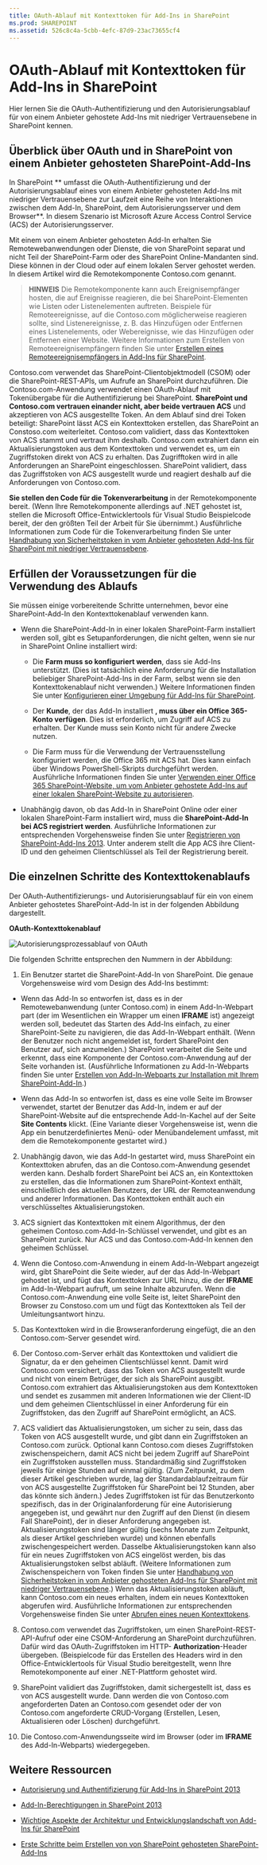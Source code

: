 ```yaml
---
title: OAuth-Ablauf mit Kontexttoken für Add-Ins in SharePoint
ms.prod: SHAREPOINT
ms.assetid: 526c8c4a-5cbb-4efc-87d9-23ac73655cf4
---
```



# OAuth-Ablauf mit Kontexttoken für Add-Ins in SharePoint
Hier lernen Sie die OAuth-Authentifizierung und den Autorisierungsablauf für von einem Anbieter gehostete Add-Ins mit niedriger Vertrauensebene in SharePoint kennen.
## Überblick über OAuth und in SharePoint von einem Anbieter gehosteten SharePoint-Add-Ins
<a name="OAuth_Actors"> </a>

In SharePoint ** umfasst die OAuth-Authentifizierung und der Autorisierungsablauf eines von einem Anbieter gehosteten Add-Ins mit niedriger Vertrauensebene zur Laufzeit eine Reihe von Interaktionen zwischen dem Add-In, SharePoint, dem Autorisierungsserver und dem Browser**. In diesem Szenario ist Microsoft Azure Access Control Service (ACS) der Autorisierungsserver.



Mit einem von einem Anbieter gehosteten Add-In erhalten Sie Remotewebanwendungen oder Dienste, die von SharePoint separat und nicht Teil der SharePoint-Farm oder des SharePoint Online-Mandanten sind. Diese können in der Cloud oder auf einem lokalen Server gehostet werden. In diesem Artikel wird die Remotekomponente Contoso.com genannt.




> **HINWEIS**
> Die Remotekomponente kann auch Ereignisempfänger hosten, die auf Ereignisse reagieren, die bei SharePoint-Elementen wie Listen oder Listenelementen auftreten. Beispiele für Remoteereignisse, auf die Contoso.com möglicherweise reagieren sollte, sind Listenereignisse, z. B. das Hinzufügen oder Entfernen eines Listenelements, oder Webereignisse, wie das Hinzufügen oder Entfernen einer Website. Weitere Informationen zum Erstellen von Remoteereignisempfängern finden Sie unter  [Erstellen eines Remoteereignisempfängers in Add-Ins für SharePoint](create-a-remote-event-receiver-in-sharepoint-add-ins.md). 




Contoso.com verwendet das SharePoint-Clientobjektmodell (CSOM) oder die SharePoint-REST-APIs, um Aufrufe an SharePoint durchzuführen. Die Contoso.com-Anwendung verwendet einen OAuth-Ablauf mit Tokenübergabe für die Authentifizierung bei SharePoint. **SharePoint und Contoso.com vertrauen einander nicht, aber beide vertrauen ACS** und akzeptieren von ACS ausgestellte Token. An dem Ablauf sind drei Token beteiligt: SharePoint lässt ACS ein Kontexttoken erstellen, das SharePoint an Constoso.com weiterleitet. Contoso.com validiert, dass das Kontexttoken von ACS stammt und vertraut ihm deshalb. Contoso.com extrahiert dann ein Aktualisierungstoken aus dem Kontexttoken und verwendet es, um ein Zugriffstoken direkt von ACS zu erhalten. Das Zugrifftoken wird in alle Anforderungen an SharePoint eingeschlossen. SharePoint validiert, dass das Zugriffstoken von ACS ausgestellt wurde und reagiert deshalb auf die Anforderungen von Contoso.com.



 **Sie stellen den Code für die Tokenverarbeitung** in der Remotekomponente bereit. (Wenn Ihre Remotekomponente allerdings auf .NET gehostet ist, stellen die Microsoft Office-Entwicklertools für Visual Studio Beispielcode bereit, der den größten Teil der Arbeit für Sie übernimmt.) Ausführliche Informationen zum Code für die Tokenverarbeitung finden Sie unter [Handhabung von Sicherheitstoken in vom Anbieter gehosteten Add-Ins für SharePoint mit niedriger Vertrauensebene](handle-security-tokens-in-provider-hosted-low-trust-sharepoint-add-ins.md).




## Erfüllen der Voraussetzungen für die Verwendung des Ablaufs
<a name="Prerequisites"> </a>

Sie müssen einige vorbereitende Schritte unternehmen, bevor eine SharePoint-Add-In den Kontexttokenablauf verwenden kann. 




- Wenn die SharePoint-Add-In in einer lokalen SharePoint-Farm installiert werden soll, gibt es Setupanforderungen, die nicht gelten, wenn sie nur in SharePoint Online installiert wird:

  - Die **Farm muss so konfiguriert werden**, dass sie Add-Ins unterstützt. (Dies ist tatsächlich eine Anforderung für die Installation beliebiger SharePoint-Add-Ins in der Farm, selbst wenn sie den Kontexttokenablauf nicht verwenden.) Weitere Informationen finden Sie unter [Konfigurieren einer Umgebung für Add-Ins für SharePoint](http://technet.microsoft.com/de-de/library/fp161236%28v=office.15%29.aspx).


  - Der **Kunde**, der das Add-In installiert **, muss über ein Office 365-Konto verfügen**. Dies ist erforderlich, um Zugriff auf ACS zu erhalten. Der Kunde muss sein Konto nicht für andere Zwecke nutzen.


  - Die Farm muss für die Verwendung der Vertrauensstellung konfiguriert werden, die Office 365 mit ACS hat. Dies kann einfach über Windows PowerShell-Skripts durchgeführt werden. Ausführliche Informationen finden Sie unter  [Verwenden einer Office 365 SharePoint-Website, um vom Anbieter gehostete Add-Ins auf einer lokalen SharePoint-Website zu autorisieren](use-an-office-365-sharepoint-site-to-authorize-provider-hosted-add-ins-on-an-on.md).


- Unabhängig davon, ob das Add-In in SharePoint Online oder einer lokalen SharePoint-Farm installiert wird, muss die **SharePoint-Add-In bei ACS registriert werden**. Ausführliche Informationen zur entsprechenden Vorgehensweise finden Sie unter [Registrieren von SharePoint-Add-Ins 2013](register-sharepoint-add-ins-2013.md). Unter anderem stellt die App ACS ihre Client-ID und den geheimen Clientschlüssel als Teil der Registrierung bereit.



## Die einzelnen Schritte des Kontexttokenablaufs
<a name="OAuth_ProcessFlowSteps"> </a>

Der OAuth-Authentifizierungs- und Autorisierungsablauf für ein von einem Anbieter gehostetes SharePoint-Add-In ist in der folgenden Abbildung dargestellt.




**OAuth-Kontexttokenablauf**








![Autorisierungsprozessablauf von OAuth](images/833fcdcc-1755-438b-9ada-dce9646564c0.gif)



Die folgenden Schritte entsprechen den Nummern in der Abbildung:








1. Ein Benutzer startet die SharePoint-Add-In von SharePoint. Die genaue Vorgehensweise wird vom Design des Add-Ins bestimmt:

  - Wenn das Add-In so entworfen ist, dass es in der Remotewebanwendung (unter Contoso.com) in einem Add-In-Webpart part (der im Wesentlichen ein Wrapper um einen **IFRAME** ist) angezeigt werden soll, bedeutet das Starten des Add-Ins einfach, zu einer SharePoint-Seite zu navigieren, die das Add-In-Webpart enthält. (Wenn der Benutzer noch nicht angemeldet ist, fordert SharePoint den Benutzer auf, sich anzumelden.) SharePoint verarbeitet die Seite und erkennt, dass eine Komponente der Contoso.com-Anwendung auf der Seite vorhanden ist. (Ausführliche Informationen zu Add-In-Webparts finden Sie unter [Erstellen von Add-In-Webparts zur Installation mit Ihrem SharePoint-Add-In](create-add-in-parts-to-install-with-your-sharepoint-add-in.md).)


  - Wenn das Add-In so entworfen ist, dass es eine volle Seite im Browser verwendet, startet der Benutzer das Add-In, indem er auf der SharePoint-Website auf die entsprechende Add-In-Kachel auf der Seite **Site Contents** klickt. (Eine Variante dieser Vorgehensweise ist, wenn die App ein benutzerdefiniertes Menü- oder Menübandelement umfasst, mit dem die Remotekomponente gestartet wird.)


2. Unabhängig davon, wie das Add-In gestartet wird, muss SharePoint ein Kontexttoken abrufen, das an die Contoso.com-Anwendung gesendet werden kann. Deshalb fordert SharePoint bei ACS an, ein Kontexttoken zu erstellen, das die Informationen zum SharePoint-Kontext enthält, einschließlich des aktuellen Benutzers, der URL der Remoteanwendung und anderer Informationen. Das Kontexttoken enthält auch ein verschlüsseltes Aktualisierungstoken.


3. ACS signiert das Kontexttoken mit einem Algorithmus, der den geheimen Contoso.com-Add-In-Schlüssel verwendet, und gibt es an SharePoint zurück. Nur ACS und das Contoso.com-Add-In kennen den geheimen Schlüssel.


4. Wenn die Contoso.com-Anwendung in einem Add-In-Webpart angezeigt wird, gibt SharePoint die Seite wieder, auf der das Add-In-Webpart gehostet ist, und fügt das Kontexttoken zur URL hinzu, die der **IFRAME** im Add-In-Webpart aufruft, um seine Inhalte abzurufen. Wenn die Contoso.com-Anwendung eine volle Seite ist, leitet SharePoint den Browser zu Constoso.com um und fügt das Kontexttoken als Teil der Umleitungsantwort hinzu.


5. Das Kontexttoken wird in die Browseranforderung eingefügt, die an den Contoso.com-Server gesendet wird.


6. Der Contoso.com-Server erhält das Kontexttoken und validiert die Signatur, da er den geheimen Clientschlüssel kennt. Damit wird Contoso.com versichert, dass das Token von ACS ausgestellt wurde und nicht von einem Betrüger, der sich als SharePoint ausgibt. Contoso.com extrahiert das Aktualisierungstoken aus dem Kontexttoken und sendet es zusammen mit anderen Informationen wie der Client-ID und dem geheimen Clientschlüssel in einer Anforderung für ein Zugriffstoken, das den Zugriff auf SharePoint ermöglicht, an ACS.


7. ACS validiert das Aktualisierungstoken, um sicher zu sein, dass das Token von ACS ausgestellt wurde, und gibt dann ein Zugriffstoken an Contoso.com zurück. Optional kann Contoso.com dieses Zugriffstoken zwischenspeichern, damit ACS nicht bei jedem Zugriff auf SharePoint ein Zugriffstoken ausstellen muss. Standardmäßig sind Zugriffstoken jeweils für einige Stunden auf einmal gültig. (Zum Zeitpunkt, zu dem dieser Artikel geschrieben wurde, lag der Standardablaufzeitraum für von ACS ausgestellte Zugriffstoken für SharePoint bei 12 Stunden, aber das könnte sich ändern.) Jedes Zugriffstoken ist für das Benutzerkonto spezifisch, das in der Originalanforderung für eine Autorisierung angegeben ist, und gewährt nur den Zugriff auf den Dienst (in diesem Fall SharePoint), der in dieser Anforderung angegeben ist. Aktualisierungstoken sind länger gültig (sechs Monate zum Zeitpunkt, als dieser Artikel geschrieben wurde) und können ebenfalls zwischengespeichert werden. Dasselbe Aktualisierungstoken kann also für ein neues Zugriffstoken von ACS eingelöst werden, bis das Aktualisierungstoken selbst abläuft. (Weitere Informationen zum Zwischenspeichern von Token finden Sie unter  [Handhabung von Sicherheitstoken in vom Anbieter gehosteten Add-Ins für SharePoint mit niedriger Vertrauensebene](handle-security-tokens-in-provider-hosted-low-trust-sharepoint-add-ins.md).) Wenn das Aktualisierungstoken abläuft, kann Contoso.com ein neues erhalten, indem ein neues Kontexttoken abgerufen wird. Ausführliche Informationen zur entsprechenden Vorgehensweise finden Sie unter  [Abrufen eines neuen Kontexttokens](handle-security-tokens-in-provider-hosted-low-trust-sharepoint-add-ins.md#GetNewContextToken).


8. Contoso.com verwendet das Zugriffstoken, um einen SharePoint-REST-API-Aufruf oder eine CSOM-Anforderung an SharePoint durchzuführen. Dafür wird das OAuth-Zugriffstoken im HTTP- **Authorization**-Header übergeben. (Beispielcode für das Erstellen des Headers wird in den Office-Entwicklertools für Visual Studio bereitgestellt, wenn Ihre Remotekomponente auf einer .NET-Plattform gehostet wird.


9. SharePoint validiert das Zugriffstoken, damit sichergestellt ist, dass es von ACS ausgestellt wurde. Dann werden die von Contoso.com angeforderten Daten an Contoso.com gesendet oder der von Contoso.com angeforderte CRUD-Vorgang (Erstellen, Lesen, Aktualisieren oder Löschen) durchgeführt.


10. Die Contoso.com-Anwendungsseite wird im Browser (oder im **IFRAME** des Add-In-Webparts) wiedergegeben.



## Weitere Ressourcen
<a name="Filename_AdditionalResources"> </a>


-  [Autorisierung und Authentifizierung für Add-Ins in SharePoint 2013](authorization-and-authentication-of-sharepoint-add-ins.md)


-  [Add-In-Berechtigungen in SharePoint 2013](add-in-permissions-in-sharepoint-2013.md)


-  [Wichtige Aspekte der Architektur und Entwicklungslandschaft von Add-Ins für SharePoint](important-aspects-of-the-sharepoint-add-in-architecture-and-development-landscap.md)


-  [Erste Schritte beim Erstellen von von SharePoint gehosteten SharePoint-Add-Ins](get-started-creating-sharepoint-hosted-sharepoint-add-ins.md)



